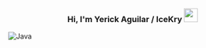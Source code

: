 <h3 align="center">
  Hi, I'm Yerick Aguilar / IceKry

  <img src="https://media3.giphy.com/media/v1.Y2lkPTc5MGI3NjExYXg1YjB5Yjk1eHh6czNzMWp1cTd1OThseXIweWFmNHQ5MTNsbmk5YSZlcD12MV9pbnRlcm5hbF9naWZfYnlfaWQmY3Q9cw/Gdmug3GlULPjO/giphy.gif" width="28">
</h3>

![Java](https://img.shields.io/badge/java-%23ED8B00.svg?style=for-the-badge&logo=openjdk&logoColor=white)
